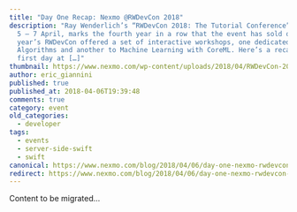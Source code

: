 ```yaml
---
title: "Day One Recap: Nexmo @RWDevCon 2018"
description: "Ray Wenderlich’s “RWDevCon 2018: The Tutorial Conference”, held on
  5 – 7 April, marks the fourth year in a row that the event has sold out. This
  year’s RWDevCon offered a set of interactive workshops, one dedicated to Swift
  Algorithms and another to Machine Learning with CoreML. Here’s a recap of our
  first day at […]"
thumbnail: https://www.nexmo.com/wp-content/uploads/2018/04/RWDevCon-2018-banner.png
author: eric_giannini
published: true
published_at: 2018-04-06T19:39:48
comments: true
category: event
old_categories:
  - developer
tags:
  - events
  - server-side-swift
  - swift
canonical: https://www.nexmo.com/blog/2018/04/06/day-one-nexmo-rwdevcon-2018-dr
redirect: https://www.nexmo.com/blog/2018/04/06/day-one-nexmo-rwdevcon-2018-dr
---
```

Content to be migrated...
